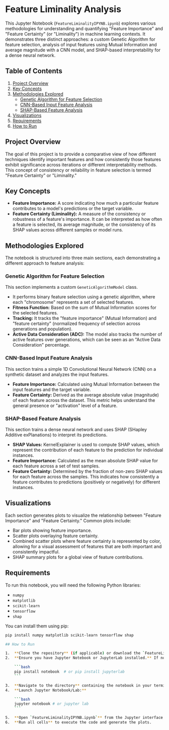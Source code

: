 # Feature Liminality Analysis

This Jupyter Notebook (`FeatureLiminalityIPYNB.ipynb`) explores various methodologies for understanding and quantifying "Feature Importance" and "Feature Certainty" (or "Liminality") in machine learning contexts. It demonstrates three distinct approaches: a custom Genetic Algorithm for feature selection, analysis of input features using Mutual Information and average magnitude with a CNN model, and SHAP-based interpretability for a dense neural network.

## Table of Contents

1.  [Project Overview](#project-overview)
2.  [Key Concepts](#key-concepts)
3.  [Methodologies Explored](#methodologies-explored)
    * [Genetic Algorithm for Feature Selection](#genetic-algorithm-for-feature-selection)
    * [CNN-Based Input Feature Analysis](#cnn-based-input-feature-analysis)
    * [SHAP-Based Feature Analysis](#shap-based-feature-analysis)
4.  [Visualizations](#visualizations)
5.  [Requirements](#requirements)
6.  [How to Run](#how-to-run)

## Project Overview

The goal of this project is to provide a comparative view of how different techniques identify important features and how consistently those features exhibit significance across iterations or different interpretability methods. This concept of consistency or reliability in feature selection is termed "Feature Certainty" or "Liminality."

## Key Concepts

* **Feature Importance:** A score indicating how much a particular feature contributes to a model's predictions or the target variable.
* **Feature Certainty (Liminality):** A measure of the consistency or robustness of a feature's importance. It can be interpreted as how often a feature is selected, its average magnitude, or the consistency of its SHAP values across different samples or model runs.

## Methodologies Explored

The notebook is structured into three main sections, each demonstrating a different approach to feature analysis:

### Genetic Algorithm for Feature Selection

This section implements a custom `GeneticAlgorithmModel` class.
* It performs binary feature selection using a genetic algorithm, where each "chromosome" represents a set of selected features.
* **Fitness Function:** Based on the sum of Mutual Information scores for the selected features.
* **Tracking:** It tracks the "feature importance" (Mutual Information) and "feature certainty" (normalized frequency of selection across generations and population).
* **Active Data Consideration (ADC):** The model also tracks the number of active features over generations, which can be seen as an "Active Data Consideration" percentage.

### CNN-Based Input Feature Analysis

This section trains a simple 1D Convolutional Neural Network (CNN) on a synthetic dataset and analyzes the input features.
* **Feature Importance:** Calculated using Mutual Information between the input features and the target variable.
* **Feature Certainty:** Derived as the average absolute value (magnitude) of each feature across the dataset. This metric helps understand the general presence or "activation" level of a feature.

### SHAP-Based Feature Analysis

This section trains a dense neural network and uses SHAP (SHapley Additive exPlanations) to interpret its predictions.
* **SHAP Values:** KernelExplainer is used to compute SHAP values, which represent the contribution of each feature to the prediction for individual instances.
* **Feature Importance:** Calculated as the mean absolute SHAP value for each feature across a set of test samples.
* **Feature Certainty:** Determined by the fraction of non-zero SHAP values for each feature across the samples. This indicates how consistently a feature contributes to predictions (positively or negatively) for different instances.

## Visualizations

Each section generates plots to visualize the relationship between "Feature Importance" and "Feature Certainty." Common plots include:
* Bar plots showing feature importance.
* Scatter plots overlaying feature certainty.
* Combined scatter plots where feature certainty is represented by color, allowing for a visual assessment of features that are both important and consistently impactful.
* SHAP summary plots for a global view of feature contributions.

## Requirements

To run this notebook, you will need the following Python libraries:

* `numpy`
* `matplotlib`
* `scikit-learn`
* `tensorflow`
* `shap`

You can install them using pip:

```bash
pip install numpy matplotlib scikit-learn tensorflow shap

## How to Run

1.  **Clone the repository** (if applicable) or download the `FeatureLiminalityIPYNB.ipynb` file.
2.  **Ensure you have Jupyter Notebook or JupyterLab installed.** If not, you can install it via pip:

    ```bash
    pip install notebook  # or pip install jupyterlab
    ```

3.  **Navigate to the directory** containing the notebook in your terminal.
4.  **Launch Jupyter Notebook/Lab:**

    ```bash
    jupyter notebook # or jupyter lab
    ```

5.  **Open `FeatureLiminalityIPYNB.ipynb`** from the Jupyter interface.
6.  **Run all cells** to execute the code and generate the plots.
